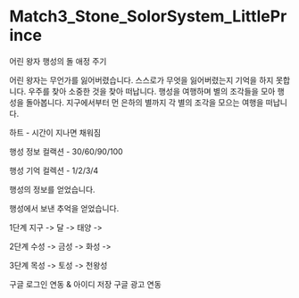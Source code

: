 # Match3_Stone_SolorSystem_LittlePrince

어린 왕자
행성의 돌
애정 주기

어린 왕자는 무언가를 잃어버렸습니다. 
스스로가 무엇을 잃어버렸는지 기억을 하지 못합니다.
우주를 찾아 소중한 것을 찾아 떠납니다.
행성을 여행하며 별의 조각들을 모아 행성을 돌아봅니다.
지구에서부터 먼 은하의 별까지 각 별의 조각을 모으는 여행을 떠납니다.

하트 - 시간이 지나면 채워짐

행성 정보 컬랙션 - 30/60/90/100

행성 기억 컬렉션 - 1/2/3/4

행성의 정보를 얻었습니다.

행성에서 보낸 추억을 얻었습니다.

1단계 지구 -> 달 -> 태양 ->

2단계 수성 -> 금성 -> 화성 ->

3단계 목성 -> 토성 -> 천왕성

구글 로그인 연동 & 아이디 저장
구글 광고 연동
